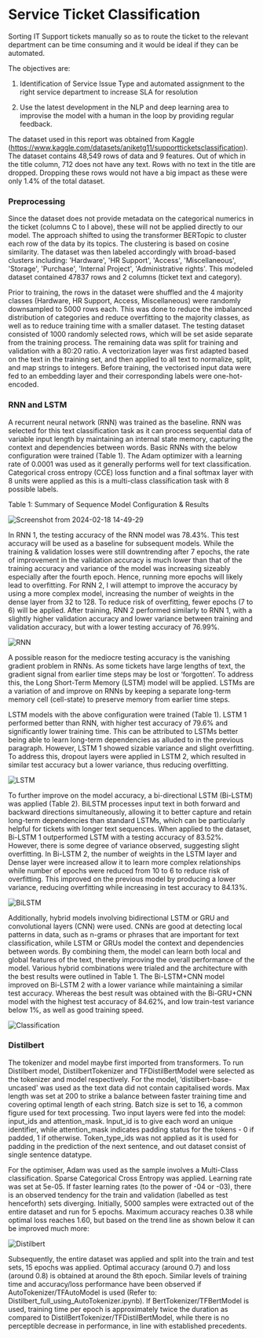 <h1>Service Ticket Classification</h1>

Sorting IT Support tickets manually so as to route the ticket to the relevant department can be time consuming and it would be ideal if they can be automated.

The objectives are:

1. Identification of Service Issue Type and automated assignment to the right service department to increase SLA for resolution

2. Use the latest development in the NLP and deep learning area to improvise the model with a human in the loop by providing regular feedback. 

The dataset used in this report was obtained from Kaggle (https://www.kaggle.com/datasets/aniketg11/supportticketsclassification). The dataset contains 48,549 rows of data and 9 features. 
Out of which in the title column, 712 does not have any text. Rows with no text in the title are dropped. Dropping these rows would not have a big impact as these were only 1.4% of the total dataset.

<h3>Preprocessing</h3>

Since the dataset does not provide metadata on the categorical numerics in the ticket (columns C to I above), these will not be applied directly to our model. 
The approach shifted to using the transformer BERTopic to cluster each row of the data by its topics. The clustering is based on cosine similarity. 
The dataset was then labeled accordingly with broad-based clusters including: 'Hardware', 'HR Support', 'Access', 'Miscellaneous', 'Storage', 'Purchase', 'Internal Project', 'Administrative rights'. 
This modeled dataset contained 47837 rows and 2 columns (ticket text and category). 

Prior to training, the rows in the dataset were shuffled and the 4 majority classes (Hardware, HR Support, Access, Miscellaneous) were randomly downsampled to 5000 rows each. 
This was done to reduce the imbalanced distribution of categories and reduce overfitting to the majority classes, as well as to reduce training time with a smaller dataset. 
The testing dataset consisted of 1000 randomly selected rows, which will be set aside separate from the training process. 
The remaining data was split for training and validation with a 80:20 ratio. A vectorization layer was first adapted based on the text in the training set, and then applied to all text to normalize, 
split, and map strings to integers. Before training, the vectorised input data were fed to an embedding layer and their corresponding labels were one-hot-encoded.

<h3>RNN and LSTM</h3>

A recurrent neural network (RNN) was trained as the baseline. RNN was selected for this text classification task as it can process sequential data of variable input length by maintaining an internal state memory, 
capturing the context and dependencies between words. Basic RNNs with the below configuration were trained (Table 1). The Adam optimizer with a learning rate of 0.0001 was used as it generally performs well for text classification. 
Categorical cross entropy (CCE) loss function and a final softmax layer with 8 units were applied as this is a multi-class classification task with 8 possible labels.

Table 1: Summary of Sequence Model Configuration & Results

![Screenshot from 2024-02-18 14-49-29](https://github.com/chanhanxiang/ticket_classification/assets/107524953/eb09531d-e1f1-4661-938c-00081ed2d190)


In RNN 1, the testing accuracy of the RNN model was 78.43%. This test accuracy will be used as a baseline for subsequent models. 
While the training & validation losses were still downtrending after 7 epochs, the rate of improvement in the validation accuracy is much lower than that of the training accuracy and variance of the model was increasing sizeably especially after the fourth epoch. 
Hence, running more epochs will likely lead to overfitting. For RNN 2, I will attempt to improve the accuracy by using a more complex model, increasing the number of weights in the dense layer from 32 to 128. 
To reduce risk of overfitting, fewer epochs (7 to 6) will be applied. 
After training, RNN 2 performed similarly to RNN 1, with a slightly higher validation accuracy and lower variance between training and validation accuracy, but with a lower testing accuracy of 76.99%.

![RNN](https://github.com/chanhanxiang/ticket_classification/assets/107524953/f23b68eb-cecf-44f5-83b7-934dfe9697d6)

A possible reason for the mediocre testing accuracy is the vanishing gradient problem in RNNs. As some tickets have large lengths of text, the gradient signal from earlier time steps may be lost or ‘forgotten’. 
To address this, the Long Short-Term Memory (LSTM) model will be applied. LSTMs are a variation of and improve on RNNs by keeping a separate long-term memory cell (cell-state) to preserve memory from earlier time steps.

LSTM models with the above configuration were trained (Table 1). LSTM 1 performed better than RNN, with higher test accuracy of 79.6% and significantly lower training time. 
This can be attributed to LSTMs better being able to learn long-term dependencies as alluded to in the previous paragraph. However, LSTM 1 showed sizable variance and slight overfitting. 
To address this, dropout layers were applied in LSTM 2, which resulted in similar test accuracy but a lower variance, thus reducing overfitting.

![LSTM](https://github.com/chanhanxiang/ticket_classification/assets/107524953/8c977fb9-5238-40e2-989a-78c4b5dbe29f)


To further improve on the model accuracy, a bi-directional LSTM (Bi-LSTM) was applied (Table 2). BiLSTM processes input text in both forward and backward directions simultaneously, allowing it to better capture and retain long-term dependencies than standard LSTMs, which can be particularly helpful for tickets with longer text sequences. When applied to the dataset, Bi-LSTM 1 outperformed LSTM with a testing accuracy of 83.52%. However, there is some degree of variance observed, suggesting slight overfitting. In Bi-LSTM 2, the number of weights in the LSTM layer and Dense layer were increased allow it to learn more complex relationships while number of epochs were reduced from 10 to 6 to reduce risk of overfitting. This improved on the previous model by producing a lower variance, reducing overfitting while increasing in test accuracy to 84.13%.

![BiLSTM](https://github.com/chanhanxiang/ticket_classification/assets/107524953/bbfe4220-38ce-480a-8f07-7755c6b1818c)

Additionally, hybrid models involving bidirectional LSTM or GRU and convolutional layers (CNN) were used. CNNs are good at detecting local patterns in data, such as n-grams or phrases that are important for text classification, while LSTM or GRUs model the context and dependencies between words. By combining them, the model can learn both local and global features of the text, thereby improving the overall performance of the model. Various hybrid combinations were trialed and the architecture with the best results were outlined in Table 1. The Bi-LSTM+CNN model improved on Bi-LSTM 2 with a lower variance while maintaining a similar test accuracy. Whereas the best result was obtained with the Bi-GRU+CNN model with the highest test accuracy of 84.62%, and low train-test variance below 1%, as well as good training speed.

![Classification](https://github.com/chanhanxiang/ticket_classification/assets/107524953/497ef1fc-565b-4e34-9936-5220c38717ef)

<h3>Distilbert</h3>

The tokenizer and model maybe first imported from transformers. To run Distilbert model, DistilbertTokenizer and TFDistilBertModel were selected as the tokenizer and model respectively. For the model, ‘distilbert-base-uncased' was used as the text data did not contain capitalised words. Max length was set at 200 to strike a balance between faster training time and covering optimal length of each string. Batch size is set to 16, a common figure used for text processing. Two input layers were fed into the model: input_ids and attention_mask. Input_id is to give each word an unique identifier, while attention_mask indicates padding status for the tokens - 0 if padded, 1 if otherwise. Token_type_ids was not applied as it is used for padding in the prediction of the next sentence, and out dataset consist of single sentence datatype.

For the optimiser, Adam was used as the sample involves a Multi-Class classification. Sparse Categorical Cross Entropy was applied. Learning rate was set at 5e-05. If faster learning rates (to the power of -04 or -03), there is an observed tendency for the train and validation (labelled as test henceforth) sets diverging. Initially, 5000 samples were extracted out of the entire dataset and run for 5 epochs. Maximum accuracy reaches 0.38 while optimal loss reaches 1.60, but based on the trend line as shown below it can be improved much more:

![Distilbert](https://github.com/chanhanxiang/ticket_classification/assets/107524953/9be9053d-2dcb-4f23-9889-65c7bc8bf6e3)

Subsequently, the entire dataset was applied and split into the train and test sets, 15 epochs was applied. Optimal accuracy (around 0.7) and loss (around 0.8) is obtained at around the 8th epoch. Similar levels of training time and accuracy/loss performance have been observed if AutoTokenizer/TFAutoModel is used (Refer to: Distilbert_full_using_AutoTokenizer.ipynb). If BertTokenizer/TFBertModel is used, training time per epoch is approximately twice the duration as compared to DistilBertTokenizer/TFDistilBertModel, while there is no perceptible decrease in performance, in line with established precedents. 
